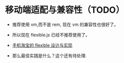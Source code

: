 # 移动端适配与兼容性（TODO）

- 推荐使用 vm,而不是 rem, 现在 vm 的兼容性也很好了。
- 所以现在 flexible.js 已经不推荐使用了。

- [手机淘宝的 flexible 设计与实现](http://www.html-js.com/article/2402)

- 那么最佳实践是什么？这个还有待处理.
